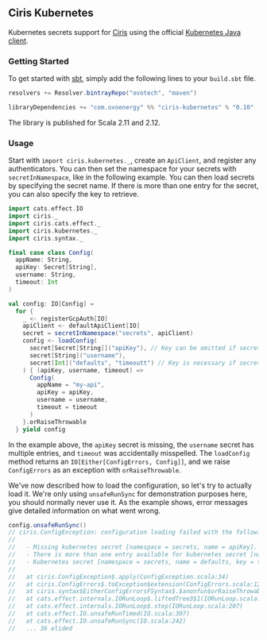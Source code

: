 ## Ciris Kubernetes
Kubernetes secrets support for [Ciris][ciris] using the official [Kubernetes Java client][kubernetes-java-client].

### Getting Started
To get started with [sbt][sbt], simply add the following lines to your `build.sbt` file.

```scala
resolvers += Resolver.bintrayRepo("ovotech", "maven")

libraryDependencies += "com.ovoenergy" %% "ciris-kubernetes" % "0.10"
```

The library is published for Scala 2.11 and 2.12.

### Usage
Start with `import ciris.kubernetes._`, create an `ApiClient`, and register any authenticators. You can then set the namespace for your secrets with `secretInNamespace`, like in the following example. You can then load secrets by specifying the secret name. If there is more than one entry for the secret, you can also specify the key to retrieve.

```scala
import cats.effect.IO
import ciris._
import ciris.cats.effect._
import ciris.kubernetes._
import ciris.syntax._

final case class Config(
  appName: String,
  apiKey: Secret[String],
  username: String,
  timeout: Int
)

val config: IO[Config] =
  for {
    _ <- registerGcpAuth[IO]
    apiClient <- defaultApiClient[IO]
    secret = secretInNamespace("secrets", apiClient)
    config <- loadConfig(
      secret[Secret[String]]("apiKey"), // Key can be omitted if secret has only one entry
      secret[String]("username"),
      secret[Int]("defaults", "timeoutt") // Key is necessary if secret has multiple entries
    ) { (apiKey, username, timeout) =>
      Config(
        appName = "my-api",
        apiKey = apiKey,
        username = username,
        timeout = timeout
      )
    }.orRaiseThrowable
  } yield config
```

In the example above, the `apiKey` secret is missing, the `username` secret has multiple entries, and `timeout` was accidentally misspelled. The `loadConfig` method returns an `IO[Either[ConfigErrors, Config]]`, and we raise `ConfigErrors` as an exception with `orRaiseThrowable`.

We've now described how to load the configuration, so let's try to actually load it. We're only using `unsafeRunSync` for demonstration purposes here, you should normally never use it. As the example shows, error messages give detailed information on what went wrong.

```scala
config.unsafeRunSync()
// ciris.ConfigException: configuration loading failed with the following errors.
//
//   - Missing kubernetes secret [namespace = secrets, name = apiKey].
//   - There is more than one entry available for kubernetes secret [namespace = secrets, name = username], please specify which key to use; available keys are: admin, user.
//   - Kubernetes secret [namespace = secrets, name = defaults, key = timeoutt] exists but there is no entry with key [timeoutt]; available keys are: port, timeout.
//
//   at ciris.ConfigException$.apply(ConfigException.scala:34)
//   at ciris.ConfigErrors$.toException$extension(ConfigErrors.scala:128)
//   at ciris.syntax$EitherConfigErrorsFSyntax$.$anonfun$orRaiseThrowable$1(syntax.scala:71)
//   at cats.effect.internals.IORunLoop$.liftedTree3$1(IORunLoop.scala:207)
//   at cats.effect.internals.IORunLoop$.step(IORunLoop.scala:207)
//   at cats.effect.IO.unsafeRunTimed(IO.scala:307)
//   at cats.effect.IO.unsafeRunSync(IO.scala:242)
//   ... 36 elided
```

[cats-effect]: https://github.com/typelevel/cats-effect
[ciris]: https://cir.is
[kubernetes-java-client]: https://github.com/kubernetes-client/java
[sbt]: https://www.scala-sbt.org
